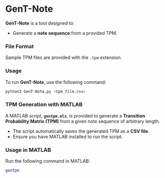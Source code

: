 # **GenT-Note**  

**GenT-Note** is a tool designed to:   
- Generate a **note sequence** from a provided TPM.  

### **File Format**  
Sample TPM files are provided with the `.tpm` extension.  

### **Usage**  
To run **GenT-Note**, use the following command:  

```bash
python3 GenT-Note.py <tpm_file.csv>
```
### **TPM Generation with MATLAB**  

A MATLAB script, **`gentpm.mlx`**, is provided to generate a **Transition Probability Matrix (TPM)** from a given note sequence of arbitrary length.  

- The script automatically saves the generated TPM as a **CSV file**.  
- Ensure you have MATLAB installed to run the script.

### **Usage in MATLAB**  
Run the following command in MATLAB:  

```matlab
gentpm
